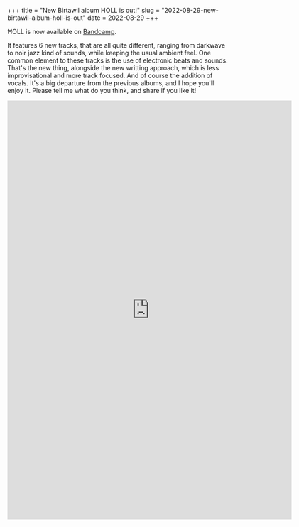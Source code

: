 +++
title = "New Birtawil album ĦOLL is out!"
slug = "2022-08-29-new-birtawil-album-holl-is-out"
date = 2022-08-29
+++

ĦOLL is now available on [Bandcamp](https://birtawil.bandcamp.com/album/oll).

It features 6 new tracks, that are all quite different, ranging from darkwave to noir jazz kind of sounds, while keeping the usual ambient feel. One common element to these tracks is the use of electronic beats and sounds.
That's the new thing, alongside the new writting approach, which is less improvisational and more track focused. And of course the addition of vocals.
It's a big departure from the previous albums, and I hope you'll enjoy it.
Please tell me what do you think, and share if you like it!

<iframe style="border: 0; width: 640px; height: 944px;" src="https://bandcamp.com/EmbeddedPlayer/album=1519217444/size=large/bgcol=ffffff/linkcol=333333/transparent=true/" seamless><a href="https://birtawil.bandcamp.com/album/oll">ĦOLL by BIRTAWIL</a></iframe>